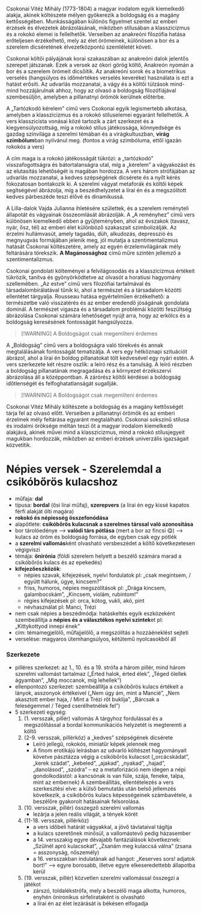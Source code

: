 Csokonai Vitéz Mihály (1773-1804) a magyar irodalom egyik kiemelkedő alakja, akinek költészete mélyen gyökerezik a boldogság és a magány kettősségében. Munkásságában különös figyelmet szentel az emberi érzések és élvezetek ábrázolásának, miközben stílusában a klasszicizmus és a rokokó elemei is fellelhetők. Verseiben az anakreóni filozófia hatása erőteljesen érzékelhető, mely az élet örömeinek, különösen a bor és a szerelem dicséretének élvezetközpontú szemléletét követi.

Csokonai költői pályájának korai szakaszában az anakreóni dalok jelentős szerepet játszanak. Ezek a versek az ókori görög költő, Anakreón nyomán a bor és a szerelem örömeit dicsőítik. Az anakreóni sorok és a biometrikus verselés (hangsúlyos és időmértékes verselés keveréke) használata is ezt a hatást erősíti. Az udvarlás mozzanatai, a vágy és a költői túlzások mind-mind hozzájárulnak ahhoz, hogy az olvasó a boldogság filozófiájával szembesüljön, amelyben a pillanatnyi örömök kerülnek előtérbe.

A „Tartózkodó kérelem” című vers Csokonai egyik legismertebb alkotása, amelyben a klasszicizmus és a rokokó stíluselemei egyaránt fellelhetők. A vers klasszicista vonásai közé tartozik a zárt szerkezet és a kiegyensúlyozottság, míg a rokokó stílus játékossága, könnyedsége és gazdag színvilága a szerelmi témában és a virágkultuszban, **virág szimbólum**ban nyilvánul meg. (fontos a virág szimbóluma, ettől igazán rokokós a vers)

A cím maga is a rokokó játékosságát tükrözi: a „tartózkodó” visszafogottságra és bátortalanságra utal, míg a „kérelem” a vágyakozást és az elutasítás lehetőségét is magában hordozza. A vers három strófájában az udvarlás mozzanatai, a kedves szépségének dicsérete és a nyílt kérés fokozatosan bontakozik ki. A szerelmi vágyat metaforák és költői képek segítségével ábrázolja, míg a beszédhelyzetet a lírai én és a megszólított kedves párbeszéde teszi élővé és dinamikussá.

A Lilla-dalok Vajda Julianna ihletésére születtek, és a szerelem reményteli állapotát és vágyainak összeomlását ábrázolják. A „A reményhez” című vers különösen kiemelkedő ebben a gyűjteményben, ahol az évszakok (tavasz, nyár, ősz, tél) az emberi élet különböző szakaszait szimbolizálják. Az érzelmi hullámvasút, amely tagadás, düh, alkudozás, depresszió és megnyugvás formájában jelenik meg, jól mutatja a szentimentalizmus hatását Csokonai költészetére, amely az egyén érzelemvilágának mély feltárására törekszik. **A Magánossághoz** című műre szintén jellemző a szentimentalizmus. 

Csokonai gondolati költeményei a felvilágosodás és a klasszicizmus értékeit tükrözik, tanítva és gyönyörködtetve az olvasót a horatiusi hagyomány szellemében. „Az estve” című vers filozófiai tartalmával és társadalombírálatával tűnik ki, ahol a természet és a társadalom közötti ellentétet tárgyalja. Rousseau hatása egyértelműen érzékelhető: a természetbe való visszatérés és az ember eredendő jóságának gondolata dominál. A természet vigasza és a társadalom problémái közötti feszültség ábrázolása Csokonai számára lehetőséget nyújt arra, hogy az erkölcs és a boldogság keresésének fontosságát hangsúlyozza.

> [!WARNING] A Boldogságot csak megemlíteni érdemes

A „Boldogság” című vers a boldogságra való törekvés és annak megtalálásának fontosságát tematizálja. A vers egy hétköznapi szituációt ábrázol, ahol a lírai én boldog pillanatokat tölt kedvesével egy nyári estén. A vers szerkezete két részre oszlik: a leíró rész és a tanulság. A leíró részben a boldogság pillanatának megragadása és a környezet érzékszervi ábrázolása áll a középpontban. A zárórész költői kérdései a boldogság időtlenségét és felfoghatatlanságát sugallják. 

> [!WARNING] A Boldogságot csak megemlíteni érdemes

Csokonai Vitéz Mihály költészete a boldogság és a magány kettősségét tárja fel az olvasó előtt. Verseiben a pillanatnyi örömök és az emberi érzelmek mély feltárása egyaránt megtalálható. Csokonai sokszínű stílusa és irodalmi öröksége méltán teszi őt a magyar irodalom kiemelkedő alakjává, akinek művei mind a klasszicizmus, mind a rokokó stílusjegyeit magukban hordozzák, miközben az emberi érzések univerzális igazságait közvetítik.

# Népies versek - Szerelemdal a csikóbőrös kulacshoz

- műfaja: **dal**
- típusa: **bordal** (ősi lírai műfaj), **szerepvers** (a lírai én egy kissé kapatos férfi alakját ölti magára)
- **rokokó és népiesség összefonódása**
- alapötlete: **csikóbőrös kulacsnak a szerelmes társsal való azonosítása**
- bor tárolóedénye —> **valódi társ pótlása** (mert a bor az fincsi 😋) —> kulacs az öröm és boldogság forrása, de egyben csak egy pótlék
- a **szerelmi vallomás**ként olvasható versbeszédet a költő következetesen végigviszi
- témája: **önirónia** (földi szerelem helyett a beszélő számára marad a csikóbőrös kulacs és az epekedés)
- **kifejezőeszközök**:
	- népies szavak, kifejezések, nyelvi fordulatok
		pl: „csak megintsem, / együtt hálunk, úgye, kincsem?”
	- friss, humoros, népies megszólítások
		pl: „Drága kincsem, galambocskám”, „Kincsem, violám, rubintom!”
	- régies kifejezések
		pl: orca, kótog, vukli, akó, pint
	- névhasználat
		pl: Manci, Trézi
- nem csak népies a beszédmódja: hatáskeltés egyik eszközeként szembeállítja a **népies és a választékos nyelvi szintek**et
	pl: „Kittykottyod innepi ének”
- cím: témamegjelölő, műfajjelölő, a megszólítás a hozzáéneklést sejteti
- verselése: magyaros ütemhangsúlyos, kétütemű nyolcasokból áll

### Szerkezete

- pilléres szerkezet: az 1., 10. és a 19. strófa a három pillér, mind három szerelmi vallomást tartalmaz
	(„Érted halok, érted élek”, „Téged ölellek ágyamban”, „Míg moccanok, míg lehellek”)
- ellenpontozó szerkezet: szembeállítja a csikóbőrös kulacs értékeit a lányok, asszonyok értékeivel
	(„Nem úgy ám, mint a Mancié”, „Nem akasztott ember haja, / Mint a Trézi rőt buklija”, „Bárcsak a feleségemmel / Téged cserélhetnélek fel”)
- 5 szerkezeti egység:
	1. (1. versszak, pillér) vallomás
		A tárgyhoz fordulással és a megszólítással a bordal kommunikációs helyzetét is megteremti a költő
	2. (2-9. versszak, pillérköz) a „kedves” szépségének dicsérete
		- Leíró jellegű, rokokós, miniatűr képek jelennek meg
		- A finom erotikájú leírásban az udvarló költészet hagyományait követve pásztázza végig a csikóbőrös kulacsot
			(„orcácskádat”, „kerek szádat”, „kebeled”, „ajakad”, „nyakad”, „hajad”, „danolásod”, „szódra” – ez a metaforizáció nem idegen a népi gondolkodástól: a kancsónak is van füle, szája, feneke, talpa, mint az embernek)
		A szembeállítás, ellentételezés a vers szerkesztési elve: a külső bemutatás után belső jellemzés következik, a csikóbőrös kulacs képességeinek számbavétele, a beszélőre gyakorolt hatásainak felsorolása.
	3. (10. versszak, pillér) összegző szerelmi vallomás
		- lezárja a jelen reális világát, a tények körét
	4. (11-18. versszak, pillérköz)
		- a vers időbeli határát vágyakkal, a jövő távlataival tágítja
		- a kulacs szeretőnek minősül, a vallomástevő pedig házasember
		- a 14. versszakig egyre dévajabb fantáziálások következnek: „Szűlnél apró kulacsokat”, „Zsanám meg kulaccsá válna” (zsana = asszonyság, nőszemély)
		- a 16. versszakban indulatának ad hangot: „Keserves sors! adjatok bort!” —> egyre borosabb, illetve egyre elkeseredettebb állapotba kerül
	5. (19. versszak, pillér) közvetlen szerelmi vallomással összegzi a játékot
		- zárszó, toldalékstrófa, mely a beszélő maga alkotta, humoros, enyhén önironikus sírfelirataként is olvasható
		- a lírai én az élet lezárását is békésen elfogadja